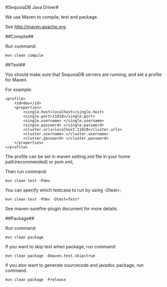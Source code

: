 #SequoiaDB Java Driver#

We use Maven to compile, test and package.

See http://maven.apache.org.

##Compile##

Run command:

```
mvn clean compile
```

##Test##

You should make sure that SequoiaDB servers are running, and set a profile for Maven.

For example:

```
<profile>
    <id>dev</id>
    <properties>
        <single.host>localhost</single.host>
        <single.port>11810</single.port>
        <single.username> </single.username>
        <single.password> </single.password>
        <cluster.urls>localhost:11810</cluster.urls>
        <cluster.username> </cluster.username>
        <cluster.password> </cluster.password>
    </properties>
</profile>
```

The profile can be set in maven setting.xml file in your home path(recommended) or pom.xml, 

Then run command:

```
mvn clean test -Pdev
```

You can specify which testcase to run by using -Dtest=<testcase>:

```
mvn clean test -Pdev -Dtest=Test*
```

See maven-surefire-plugin document for more details.

##Package##

Run command:

```
mvn clean package
```

If you want to skip test when package, run command:
```
mvn clean package -Dmaven.test.skip=true
```

If you also want to generate sourcecode and javadoc package, run command:

```
mvn clean package -Prelease
```